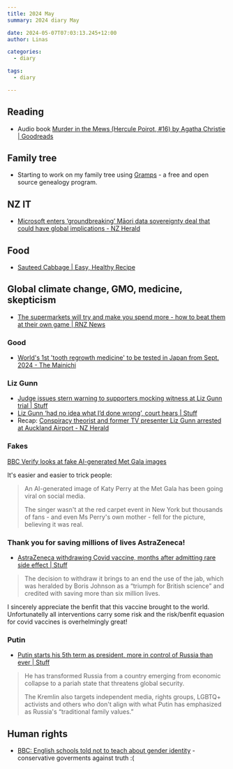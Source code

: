 ```yaml
---
title: 2024 May
summary: 2024 diary May

date: 2024-05-07T07:03:13.245+12:00
author: Linas

categories:
  - diary

tags:
  - diary

---
```


## Reading

* Audio book [Murder in the Mews (Hercule Poirot, #16) by Agatha Christie | Goodreads](https://www.goodreads.com/book/show/121646.Murder_in_the_Mews)

## Family tree

* Starting to work on my family tree using [Gramps](https://gramps-project.org/) - a free and open source genealogy program.

## NZ IT

* [Microsoft enters ‘groundbreaking’ Māori data sovereignty deal that could have global implications - NZ Herald](https://www.nzherald.co.nz/kahu/microsoft-enters-groundbreaking-maori-data-sovereignty-deal-that-could-have-global-implications/RQ633EIFYJFCPPOKTTHAAHNYSQ/)

## Food

* [Sauteed Cabbage | Easy, Healthy Recipe](https://www.wellplated.com/sauteed-cabbage/)

## Global climate change, GMO, medicine, skepticism

* [The supermarkets will try and make you spend more - how to beat them at their own game | RNZ News](https://www.rnz.co.nz/news/national/517355/the-supermarkets-will-try-and-make-you-spend-more-how-to-beat-them-at-their-own-game)

### Good

* [World's 1st 'tooth regrowth medicine' to be tested in Japan from Sept. 2024 - The Mainichi](https://mainichi.jp/english/articles/20240503/p2a/00m/0sc/012000c?utm_source=tldrnewsletter)

### Liz Gunn

* [Judge issues stern warning to supporters mocking witness at Liz Gunn trial | Stuff](https://www.stuff.co.nz/nz-news/350264576/judge-issues-stern-warning-supporters-mocking-witness-liz-gunn-trial)
* [Liz Gunn ‘had no idea what I’d done wrong’, court hears | Stuff](https://www.stuff.co.nz/nz-news/350264576/liz-gunn-had-no-idea-what-id-done-wrong-court-hears)
* Recap: [Conspiracy theorist and former TV presenter Liz Gunn arrested at Auckland Airport - NZ Herald](https://www.nzherald.co.nz/nz/former-tv-presenter-liz-gun-arrested-at-auckland-airport/HPU7QZ3RJ5CQ3HIYPYMMC4ZNPM/)

### Fakes

[BBC Verify looks at fake AI-generated Met Gala images](https://www.bbc.co.uk/news/world-68973448)

It's easier and easier to trick people:

> An AI-generated image of Katy Perry at the Met Gala has been going viral on social media.
> 
> The singer wasn't at the red carpet event in New York but thousands of fans - and even Ms Perry's own mother - fell for the picture, believing it was real.

### Thank you for saving millions of lives AstraZeneca!

* [AstraZeneca withdrawing Covid vaccine, months after admitting rare side effect | Stuff](https://www.stuff.co.nz/world-news/350272130/astrazeneca-withdrawing-covid-vaccine-months-after-admitting-rare-side-effect)

> The decision to withdraw it brings to an end the use of the jab, which was heralded by Boris Johnson as a “triumph for British science” and credited with saving more than six million lives.

I sincerely appreciate the benfit that this vaccine brought to the world. Unfortunatelly all interventions carry some risk and the risk/benfit equasion for covid vaccines is overhelmingly great!

### Putin

* [Putin starts his 5th term as president, more in control of Russia than ever | Stuff](https://www.stuff.co.nz/world-news/350271017/putin-starts-his-5th-term-president-more-control-russia-ever)

> He has transformed Russia from a country emerging from economic collapse to a pariah state that threatens global security. 
>
> The Kremlin also targets independent media, rights groups, LGBTQ+ activists and others who don't align with what Putin has emphasized as Russia's “traditional family values.”


## Human rights

* [BBC: English schools told not to teach about gender identity](https://www.bbc.com/news/education-69017920) - conservative goverments against truth :(



